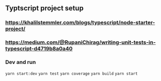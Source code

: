 ## Typtscript project setup

### https://khalilstemmler.com/blogs/typescript/node-starter-project/

### https://medium.com/@RupaniChirag/writing-unit-tests-in-typescript-d4719b8a0a40

### Dev and run

`yarn start:dev`
`yarn test`
`yarn coverage`
`yarn build`
`yarn start`
